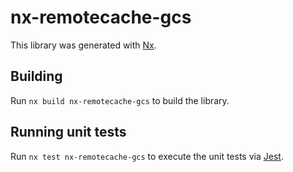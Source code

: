 # nx-remotecache-gcs

This library was generated with [Nx](https://nx.dev).

## Building

Run `nx build nx-remotecache-gcs` to build the library.

## Running unit tests

Run `nx test nx-remotecache-gcs` to execute the unit tests via [Jest](https://jestjs.io).
